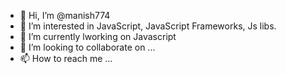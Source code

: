 - 👋 Hi, I’m @manish774
- 👀 I’m interested in JavaScript, JavaScript Frameworks, Js libs.
- 🌱 I’m currently lworking on Javascript
- 💞️ I’m looking to collaborate on ...
- 📫 How to reach me ...

<!---
manish774/manish774 is a ✨ special ✨ repository because its `README.md` (this file) appears on your GitHub profile.
You can click the Preview link to take a look at your changes.
--->
